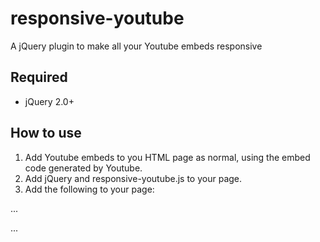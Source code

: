 # responsive-youtube
A jQuery plugin to make all your Youtube embeds responsive

## Required
* jQuery 2.0+

## How to use
1. Add Youtube embeds to you HTML page as normal, using the embed code generated by Youtube.
2. Add jQuery and responsive-youtube.js to your page.
3. Add the following to your page:

...
  <script>

    $(function(){
      $('body').responsive({key: 'AIzaSyDugPE8XeCaXCNDFOPOrAUJvEGP_PpQi-E'});
     });

  </script>
...
